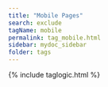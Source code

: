 ```yaml
---
title: "Mobile Pages"
search: exclude
tagName: mobile
permalink: tag_mobile.html
sidebar: mydoc_sidebar
folder: tags
---
```

{% include taglogic.html %}


